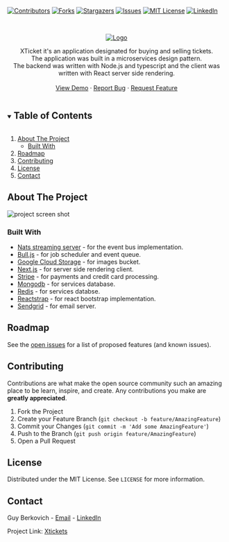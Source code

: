 <!-- PROJECT SHIELDS -->
<!--
*** I'm using markdown "reference style" links for readability.
*** Reference links are enclosed in brackets [ ] instead of parentheses ( ).
*** See the bottom of this document for the declaration of the reference variables
*** for contributors-url, forks-url, etc. This is an optional, concise syntax you may use.
*** https://www.markdownguide.org/basic-syntax/#reference-style-links
-->

[![Contributors][contributors-shield]][contributors-url]
[![Forks][forks-shield]][forks-url]
[![Stargazers][stars-shield]][stars-url]
[![Issues][issues-shield]][issues-url]
[![MIT License][license-shield]][license-url]
[![LinkedIn][linkedin-shield]][linkedin-url]


<!-- PROJECT LOGO -->
<br />
<p align="center">
  <a href="https://github.com/GuyBerko/xtickets">
    <img src="https://storage.googleapis.com/xtickets/assets/logo-black.png" alt="Logo">
  </a>

  <p align="center">
    XTicket it's an application designated for buying and selling tickets.<br />
    The application was built in a microservices design pattern.<br />
    The backend was written with Node.js and typescript and the client was written with React server side rendering.
    <br />
    <br />
    <a href="http://guy-berkovich.com">View Demo</a>
    ·
    <a href="https://github.com/GuyBerko/xtickets/issues">Report Bug</a>
    ·
    <a href="https://github.com/GuyBerko/xtickets/issues">Request Feature</a>
  </p>
</p>

<!-- TABLE OF CONTENTS -->
<details open="open">
  <summary><h2 style="display: inline-block">Table of Contents</h2></summary>
  <ol>
    <li>
      <a href="#about-the-project">About The Project</a>
      <ul>
        <li><a href="#built-with">Built With</a></li>
      </ul>
    </li>
    <li><a href="#roadmap">Roadmap</a></li>
    <li><a href="#contributing">Contributing</a></li>
    <li><a href="#license">License</a></li>
    <li><a href="#contact">Contact</a></li>
  </ol>
</details>

<!-- ABOUT THE PROJECT -->

## About The Project
<img src="https://storage.googleapis.com/portfolio-309012/xtickets-desktop2.PNG" alt="project screen shot" />

### Built With

- [Nats streaming server](https://github.com/nats-io/nats-streaming-server) - for the event bus implementation.
- [Bull.js](https://github.com/OptimalBits/bull) - for job scheduler and event queue.
- [Google Cloud Storage](https://www.npmjs.com/package/@google-cloud/storage) - for images bucket.
- [Next.js](https://nextjs.org/) - for server side rendering client.
- [Stripe](https://stripe.com/) - for payments and credit card processing.
- [Mongodb](https://www.mongodb.com/) - for services database.
- [Redis](https://redis.io/) - for services databse.
- [Reactstrap](https://reactstrap.github.io/) - for react bootstrap implementation.
- [Sendgrid](https://sendgrid.com/) - for email server.


<!-- ROADMAP -->

## Roadmap

See the [open issues](https://github.com/GuyBerko/xtickets/issues) for a list of proposed features (and known issues).

<!-- CONTRIBUTING -->

## Contributing

Contributions are what make the open source community such an amazing place to be learn, inspire, and create. Any contributions you make are **greatly appreciated**.

1. Fork the Project
2. Create your Feature Branch (`git checkout -b feature/AmazingFeature`)
3. Commit your Changes (`git commit -m 'Add some AmazingFeature'`)
4. Push to the Branch (`git push origin feature/AmazingFeature`)
5. Open a Pull Request

<!-- LICENSE -->

## License

Distributed under the MIT License. See `LICENSE` for more information.

<!-- CONTACT -->

## Contact

Guy Berkovich - <a href="mailto:mailofguy@gmail.com">Email</a> - [LinkedIn](https://www.linkedin.com/in/guy-berkovich-8a4892123/)

Project Link: [Xtickets](https://github.com/GuyBerko/xtickets)


<!-- MARKDOWN LINKS & IMAGES -->
<!-- https://www.markdownguide.org/basic-syntax/#reference-style-links -->

[contributors-shield]: https://img.shields.io/github/contributors/GuyBerko/xtickets.svg?style=for-the-badge
[contributors-url]: https://github.com/GuyBerko/xtickets/graphs/contributors
[forks-shield]: https://img.shields.io/github/forks/GuyBerko/xtickets.svg?style=for-the-badge
[forks-url]: https://github.com/GuyBerko/xtickets/network/members
[stars-shield]: https://img.shields.io/github/stars/GuyBerko/xtickets.svg?style=for-the-badge
[stars-url]: https://github.com/GuyBerko/xtickets/stargazers
[issues-shield]: https://img.shields.io/github/issues/GuyBerko/xtickets.svg?style=for-the-badge
[issues-url]: https://github.com/GuyBerko/xtickets/issues
[license-shield]: https://img.shields.io/github/license/GuyBerko/xtickets.svg?style=for-the-badge
[license-url]: https://github.com/GuyBerko/xtickets/blob/master/LICENSE
[linkedin-shield]: https://img.shields.io/badge/-LinkedIn-black.svg?style=for-the-badge&logo=linkedin&colorB=555
[linkedin-url]: https://linkedin.com/in/guy-berkovich-8a4892123/
